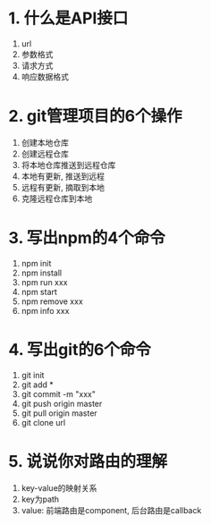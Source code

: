 # 1. 什么是API接口

1. url
2. 参数格式
3. 请求方式
4. 响应数据格式

# 2. git管理项目的6个操作

1. 创建本地仓库
2. 创建远程仓库
3. 将本地仓库推送到远程仓库
4. 本地有更新, 推送到远程
5. 远程有更新, 摘取到本地
6. 克隆远程仓库到本地

# 3. 写出npm的4个命令

1. npm init
2. npm install
3. npm run xxx
4. npm start
5. npm remove xxx
6. npm info xxx

# 4. 写出git的6个命令

1. git init
2. git add \*
3. git commit -m "xxx"
4. git push origin master
5. git pull origin master
6. git clone url

# 5. 说说你对路由的理解

1. key-value的映射关系
2. key为path
3. value: 前端路由是component, 后台路由是callback




